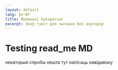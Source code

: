 ```yaml
---
layout: default
lang: be-BY
title: Маленькі буккросінг
excerpt: Зноў тэкст для чытання без акуляраў
---
```


# Testing read_me MD
некаторыя спробы нешта тут напісаць навідавоку
